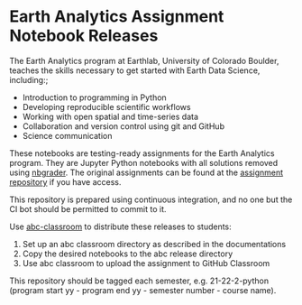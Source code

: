 # Earth Analytics Assignment Notebook Releases

The Earth Analytics program at Earthlab, University of Colorado Boulder, teaches the skills necessary to get started with Earth Data Science, including:;
  * Introduction to programming in Python
  * Developing reproducible scientific workflows
  * Working with open spatial and time-series data
  * Collaboration and version control using git and GitHub
  * Science communication
  
These notebooks are testing-ready assignments for the Earth Analytics program. They are Jupyter Python notebooks with all solutions removed using [nbgrader](https://nbgrader.readthedocs.io/en/stable/). The original assignments can be found at the [assignment repository](https://github.com/earth-analytics-edu/ea-assignment-notebooks) if you have access.

This repository is prepared using continuous integration, and no one but the CI bot should be permitted to commit to it.

Use [abc-classroom](https://abc-classroom.readthedocs.io) to distribute these releases to students:
  1. Set up an abc classroom directory as described in the documentations
  2. Copy the desired notebooks to the abc release directory
  3. Use abc classroom to upload the assignment to GitHub Classroom

This repository should be tagged each semester, e.g. 21-22-2-python (program start yy - program end yy - semester number - course name).
